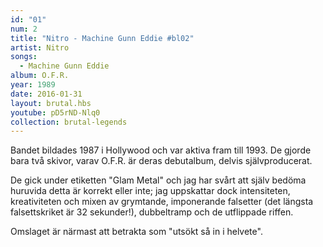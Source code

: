 ```yaml
---
id: "01"
num: 2
title: "Nitro - Machine Gunn Eddie #bl02"
artist: Nitro
songs:
  - Machine Gunn Eddie
album: O.F.R.
year: 1989
date: 2016-01-31
layout: brutal.hbs
youtube: pD5rND-Nlq0
collection: brutal-legends
---
```


Bandet bildades 1987 i Hollywood och var aktiva fram till 1993. De gjorde bara två skivor, varav O.F.R. är deras debutalbum, delvis självproducerat.

De gick under etiketten "Glam Metal" och jag har svårt att själv bedöma huruvida detta är korrekt eller inte; jag uppskattar dock intensiteten, kreativiteten och mixen av grymtande, imponerande falsetter (det längsta falsettskriket är 32 sekunder!), dubbeltramp och de utflippade riffen.

Omslaget är närmast att betrakta som "utsökt så in i helvete".

